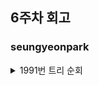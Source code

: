 ## 6주차 회고

### seungyeonpark
<details>
<summary>1991번 트리 순회</summary>
<div markdown="1">
  
- 문제 해결
  - 트리에 부모가 존재하지 않는다면?
    - 즉, 트리의 root가 null인 경우
    - root에 새로운 노드(입력 받은 부모 노드) 생성
    - 부모 노드에 왼쪽 자식, 오른쪽 자식 할당
  - 트리에 이미 부모가 존재한다면?
    - 트리에서 부모 노드를 찾는다(recursive)
    - 부모 노드를 찾았다면 왼쪽 자식, 오른쪽 자식 할당
- 주의점
  - 자식 노드를 할당할 때 "."이 아닌 경우에만 할당해야 한다.
    - "."은 null이라는 의미니까!!
  - search() 메서드에서 자식 노드 할당까지 일어남
    - add()와 search() 각각 삽입, 탐색 역할만 하면 더 직관적이지만...
    - search()에서 자식 할당까지 하는게 코드가 더 깔끔함
</div>
</details>
